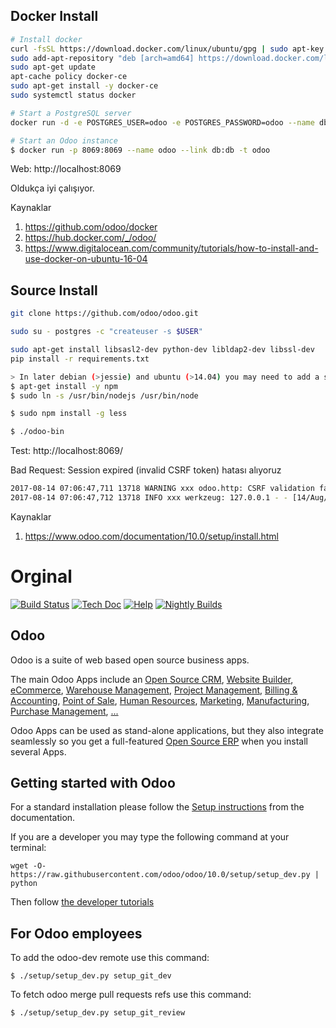 ## Docker Install

```sh
# Install docker
curl -fsSL https://download.docker.com/linux/ubuntu/gpg | sudo apt-key add -
sudo add-apt-repository "deb [arch=amd64] https://download.docker.com/linux/ubuntu $(lsb_release -cs) stable"
sudo apt-get update
apt-cache policy docker-ce
sudo apt-get install -y docker-ce
sudo systemctl status docker

# Start a PostgreSQL server
docker run -d -e POSTGRES_USER=odoo -e POSTGRES_PASSWORD=odoo --name db postgres:9.4

# Start an Odoo instance
$ docker run -p 8069:8069 --name odoo --link db:db -t odoo
```

Web: http://localhost:8069

Oldukça iyi çalışıyor.

Kaynaklar
1. https://github.com/odoo/docker
2. https://hub.docker.com/_/odoo/
3. https://www.digitalocean.com/community/tutorials/how-to-install-and-use-docker-on-ubuntu-16-04

## Source Install
```sh
git clone https://github.com/odoo/odoo.git

sudo su - postgres -c "createuser -s $USER"

sudo apt-get install libsasl2-dev python-dev libldap2-dev libssl-dev
pip install -r requirements.txt

> In later debian (>jessie) and ubuntu (>14.04) you may need to add a symlink as npm packages call node but debian calls the binary nodejs
$ apt-get install -y npm
$ sudo ln -s /usr/bin/nodejs /usr/bin/node

$ sudo npm install -g less

$ ./odoo-bin
```

Test: http://localhost:8069/

Bad Request: Session expired (invalid CSRF token) hatası alıyoruz

```sh
2017-08-14 07:06:47,711 13718 WARNING xxx odoo.http: CSRF validation failed on path '/web/login'
2017-08-14 07:06:47,712 13718 INFO xxx werkzeug: 127.0.0.1 - - [14/Aug/2017 07:06:47] "POST /web/login HTTP/1.1" 400 -
```

Kaynaklar
1. https://www.odoo.com/documentation/10.0/setup/install.html

# Orginal

[![Build Status](http://runbot.odoo.com/runbot/badge/flat/1/10.0.svg)](http://runbot.odoo.com/runbot)
[![Tech Doc](http://img.shields.io/badge/10.0-docs-875A7B.svg?style=flat)](http://www.odoo.com/documentation/10.0)
[![Help](http://img.shields.io/badge/10.0-help-875A7B.svg?style=flat)](https://www.odoo.com/forum/help-1)
[![Nightly Builds](http://img.shields.io/badge/10.0-nightly-875A7B.svg?style=flat)](http://nightly.odoo.com/)

Odoo
----

Odoo is a suite of web based open source business apps.

The main Odoo Apps include an <a href="https://www.odoo.com/page/crm">Open Source CRM</a>,
<a href="https://www.odoo.com/page/website-builder">Website Builder</a>,
<a href="https://www.odoo.com/page/e-commerce">eCommerce</a>,
<a href="https://www.odoo.com/page/warehouse">Warehouse Management</a>,
<a href="https://www.odoo.com/page/project-management">Project Management</a>,
<a href="https://www.odoo.com/page/accounting">Billing &amp; Accounting</a>,
<a href="https://www.odoo.com/page/point-of-sale">Point of Sale</a>,
<a href="https://www.odoo.com/page/employees">Human Resources</a>,
<a href="https://www.odoo.com/page/lead-automation">Marketing</a>,
<a href="https://www.odoo.com/page/manufacturing">Manufacturing</a>,
<a href="https://www.odoo.com/page/purchase">Purchase Management</a>,
<a href="https://www.odoo.com/#apps">...</a>

Odoo Apps can be used as stand-alone applications, but they also integrate seamlessly so you get
a full-featured <a href="https://www.odoo.com">Open Source ERP</a> when you install several Apps.


Getting started with Odoo
-------------------------
For a standard installation please follow the <a href="https://www.odoo.com/documentation/10.0/setup/install.html">Setup instructions</a>
from the documentation.

If you are a developer you may type the following command at your terminal:

    wget -O- https://raw.githubusercontent.com/odoo/odoo/10.0/setup/setup_dev.py | python

Then follow <a href="https://www.odoo.com/documentation/10.0/tutorials.html">the developer tutorials</a>


For Odoo employees
------------------

To add the odoo-dev remote use this command:

    $ ./setup/setup_dev.py setup_git_dev

To fetch odoo merge pull requests refs use this command:

    $ ./setup/setup_dev.py setup_git_review

